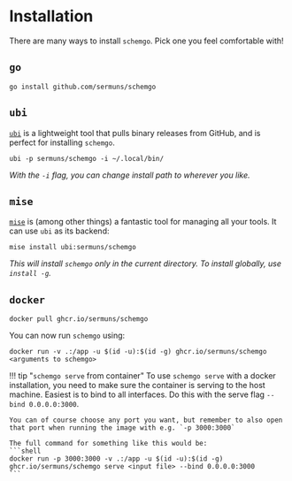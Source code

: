 # Installation

There are many ways to install `schemgo`. Pick one you feel comfortable with!

## `go`
```shell
go install github.com/sermuns/schemgo
```

## `ubi`
[`ubi`](https://github.com/houseabsolute/ubi) is a lightweight tool that pulls binary releases from GitHub, and is perfect for installing `schemgo`.

```shell
ubi -p sermuns/schemgo -i ~/.local/bin/
```

*With the `-i` flag, you can change install path to wherever you like.*


## `mise`
[`mise`](https://mise.jdx.dev/getting-started.html) is (among other things) a fantastic tool for managing all your tools. It can use `ubi` as its backend:

```shell
mise install ubi:sermuns/schemgo
```

*This will install `schemgo` only in the current directory. To install globally, use `install -g`.*


## `docker`
```shell
docker pull ghcr.io/sermuns/schemgo
```

You can now run `schemgo` using:

```shell
docker run -v .:/app -u $(id -u):$(id -g) ghcr.io/sermuns/schemgo <arguments to schemgo>
```

!!! tip "`schemgo serve` from container"
    To use `schemgo serve` with a docker installation, you need to make sure the container is serving to the host machine. Easiest is to bind to all interfaces. Do this with the serve flag `--bind 0.0.0.0:3000`.

    You can of course choose any port you want, but remember to also open that port when running the image with e.g. `-p 3000:3000`

    The full command for something like this would be:
    ```shell
    docker run -p 3000:3000 -v .:/app -u $(id -u):$(id -g) ghcr.io/sermuns/schemgo serve <input file> --bind 0.0.0.0:3000
    ```

    
